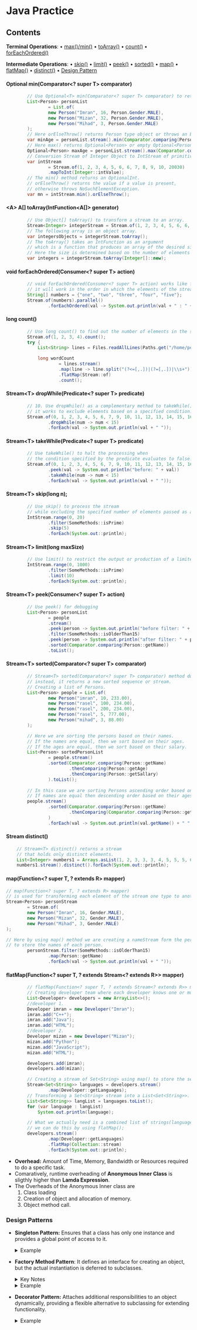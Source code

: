 # Java Practice
## Contents
**Terminal Operations**: • [max()/min()](#optionalt-mincomparator-super-t-comparator) • [toArray()](#a-a-toarrayintfunctiona-generator) • [count()](#long-count) • [forEachOrdered()](#void-foreachorderedconsumer-super-t-action)

**Intermediate Operations**: • [skip()](#streamt-skiplong-n-) • [limit()](#streamt-limitlong-maxsize) • [peek()](#streamt-peekconsumer-super-t-action) • [sorted()](#streamt-sortedcomparator-super-t-comparator) • [map()](#mapfunction-super-t--extends-r-mapper) • [flatMap()](#flatmapfunction-super-t--extends-stream-extends-r-mapper) • [distinct()](#streamt-distinct) • [Design Pattern](#design-patterns)

#### Optional<T> min(Comparator<? super T> comparator)
```java
        // Use Optional<T> min(Comparator<? super T> comparator) to return minimum value based on the Comparator.
        List<Person> personList
                = List.of(
                new Person("Imran", 16, Person.Gender.MALE),
                new Person("Mizan", 32, Person.Gender.MALE),
                new Person("Mihad", 3, Person.Gender.MALE)
        );
        // Here orElseThrow() returns Person type object or throws an Exception.
        var minAge = personList.stream().min(Comparator.comparing(Person::getAge)).orElseThrow();
        // Here max() returns Optional<Person> or empty Optional<Person>.
        Optional<Person> maxAge = personList.stream().max(Comparator.comparing(Person::getAge));
        // Conversion Stream of Integer Object to IntStream of primitive type.
        var intStream
                = Stream.of(1, 2, 3, 4, 5, 6, 6, 7, 8, 9, 10, 20030)
                .mapToInt(Integer::intValue);
        // The min() method returns an OptionalInt.
        // orElseThrow() returns the value if a value is present,
        // otherwise throws NoSuchElementException.
        var mn = intStream.min().orElseThrow();
```
#### <A\> A[] toArray(IntFunction<A[]> generator)
```java
        // Use Object[] toArray() to transform a stream to an array.
        Stream<Integer> integerStream = Stream.of(1, 2, 3, 4, 5, 6, 6, 7, 8, 9, 10, 20030);
        // The following array is an object array.
        var integersObjects = integerStream.toArray();
        // The toArray() takes an IntFunction as an argument
        // which is a function that produces an array of the desired size.
        // Here the size is determined based on the number of elements in the stream.
        var integers = integerStream.toArray(Integer[]::new);
```
#### void forEachOrdered(Consumer<? super T> action)
```java
        // void forEachOrdered(Consumer<? super T> action) works like forEach() but it is guarantee that
        // it will work in the order in which the elements of the stream is present.
        String[] numbers = {"one", "two", "three", "four", "five"};
        Stream.of(numbers).parallel()
                .forEachOrdered(val -> System.out.println(val + " : " + Thread.currentThread()));
```
#### long count()
```java
        // Use long count() to find out the number of elements in the stream.
        Stream.of(1, 2, 3, 4).count();
        try {
            List<String> lines = Files.readAllLines(Paths.get("/home/peripatetic/Practice/OOP/Text.txt"));

            long wordCount
                    = lines.stream()
                    .map(line -> line.split("(?<=[,.])|(?=[,.])|\\s+"))
                    .flatMap(Stream::of)
                    .count();
```
#### Stream<T\> dropWhile(Predicate<? super T> predicate)
```java
        // 10. Use dropWhile() as a complementary method to takeWhile(); 
        // it works to exclude elements based on a specified condition.
        Stream.of(0, 1, 2, 3, 4, 5, 6, 7, 9, 10, 11, 12, 13, 14, 15, 16, 17, 18, 19, 20)
                .dropWhile(num -> num < 15)
                .forEach(val -> System.out.println(val + " "));
```
#### Stream<T\> takeWhile(Predicate<? super T> predicate)
```java
        // Use takeWhile() to halt the processing when
        // the condition specified by the predicate evaluates to false.
        Stream.of(0, 1, 2, 3, 4, 5, 6, 7, 9, 10, 11, 12, 13, 14, 15, 16, 17, 18, 19, 20)
                .peek(val -> System.out.println("before: " + val))
                .takeWhile(num -> num < 15)
                .forEach(val -> System.out.println(val + " "));
```
#### Stream<T\> skip(long n); 
```java
        // Use skip() to process the stream 
        // while excluding the specified number of elements passed as an argument.
        IntStream.range(0, 20)
                .filter(SomeMethods::isPrime)
                .skip(5)
                .forEach(System.out::println);
```
#### Stream<T\> limit(long maxSize)
```java
        // Use limit() to restrict the output or production of a limited set of elements.
        IntStream.range(0, 1000)
                .filter(SomeMethods::isPrime)
                .limit(10)
                .forEach(System.out::println);
```
#### Stream<T\> peek(Consumer<? super T> action)
```java
        // Use peek() for debugging
        List<Person> personList
                = people
                .stream()
                .peek(person -> System.out.println("before filter: " + person.getAge() + " : " + person.getName()))
                .filter(SomeMethods::isOlderThan15)
                .peek(person -> System.out.println("after filter: " + person.getAge() + " : " + person.getName()))
                .sorted(Comparator.comparing(Person::getName))
                .toList();
```
#### Stream<T\> sorted(Comparator<? super T> comparator)
```java
        // Stream<T> sorted(Comparator<? super T> comparator) method does not modify the source;
        // instead, it returns a new sorted sequence or stream.
        // Creating a list of Persons.
        List<Person> people = List.of(
                new Person("imran", 10, 233.00),
                new Person("rasel", 100, 234.00),
                new Person("rasel", 200, 234.00),
                new Person("rasel", 5, 777.00),
                new Person("mihad", 3, 88.00)
        );

        // Here we are sorting the persons based on their names.
        // If the names are equal, then we sort based on their ages.
        // If the ages are equal, then we sort based on their salary.
        List<Person> sortedPersonList
                = people.stream()
                .sorted(Comparator.comparing(Person::getName)
                        .thenComparing(Person::getAge)
                        .thenComparing(Person::getSallary)
                ).toList();
        
        // In this case we are sorting Persons ascending order based on their names.
        // If names are equal then descending order based on their ages.
        people.stream()
                .sorted(Comparator.comparing(Person::getName)
                        .thenComparing(Comparator.comparing(Person::getAge).reversed())
                )
                .forEach(val -> System.out.println(val.getName() + " " + val.getAge()));
```
#### Stream<T> distinct()
```java
    // Stream<T> distinct() returns a stream 
    // that holds only distinct elements.
    List<Integer> numbers1 = Arrays.asList(1, 2, 3, 3, 3, 4, 5, 5, 5, 6, 9);
    numbers1.stream().distinct().forEach(System.out::println);
```
#### map(Function<? super T, ? extends R> mapper)
```java
// map(Function<? super T, ? extends R> mapper)
// is used for transforming each element of the stream one type to another.
Stream<Person> personStream
        = Stream.of(
        new Person("Imran", 16, Gender.MALE),
        new Person("Mizan", 32, Gender.MALE),
        new Person("Mihad", 3, Gender.MALE)
);

// Here by using map() method we are creating a nameStream form the personStream
// to store the names of each person.
        personStream.filter(SomeMethods::isOlderThan15)
                .map(Person::getName)
                .forEach(val -> System.out.println(val + " "));
```
#### flatMap(Function<? super T, ? extends Stream<? extends R>> mapper)
```java
        // flatMap(Function<? super T, ? extends Stream<? extends R>> mapper)
        // Creating developer team where each developer knows one or multiple languages.
        List<Developer> developers = new ArrayList<>();
        //developer 1.
        Developer imran = new Developer("Imran");
        imran.add("C++");
        imran.add("Java");
        imran.add("HTML");
        //developer 2.
        Developer mizan = new Developer("Mizan");
        mizan.add("Python");
        mizan.add("JavaScript");
        mizan.add("HTML");

        developers.add(imran);
        developers.add(mizan);

        // Creating a stream of Set<String> using map() to store the sets of languages known by the developers.
        Stream<Set<String>> languages = developers.stream()
                .map(Developer::getLanguages);
        // Transforming a Set<String> stream into a List<Set<String>>.
        List<Set<String>> langList = languages.toList();
        for (var language : langList)
            System.out.println(language);

        // What we actually need is a combined list of strings(languages) where all the strings are together.
        // we can do this by using flatMap();
        developers.stream()
                .map(Developer::getLanguages)
                .flatMap(Collection::stream)
                .forEach(System.out::println);
```
- **Overhead:** Amount of Time, Memory, Bandwidth or Resources required to do a specific task.
- Comaratively, runtime overheading of **Anonymous Inner Class** is sligthly higher than **Lamda Expression**.
- The Overheads of the Anonymous Inner class are
  1. Class loading
  2. Creation of object and allocation of memory.
  3. Object method call.
### Design Patterns
- **Singleton Pattern:** Ensures that a class has only one instance and provides a global point of access to it.
  <details>
    <summary>Example</summary>
  
    ```java
    public final class ConnectionPool {
    // This ConnectionPool class have only one instance
    // In the whole project.
    private static final ConnectionPool INSTANCE
            = new ConnectionPool();
    // Ensuring that none of other classes can't create
    // Instances directly.
    private ConnectionPool(){}

    // Only method by which we can get the instance
    // that created for the whole project.
    public static ConnectionPool getInstance() {
        return INSTANCE;
    }

    public DataSource getDataSource() {
        var dbProb = ResourceBundle.getBundle("db");

        var config = new HikariConfig();
        config.setJdbcUrl(dbProb.getString("db.url"));
        config.setUsername(dbProb.getString("db.user"));
        config.setPassword(dbProb.getString("db.password"));
        config.setDriverClassName(dbProb.getString("db.driver"));
        var maxPoolSize
                = dbProb.getString("db.max.connections");
        config.setMaximumPoolSize(Integer.parseInt(maxPoolSize));

        return new HikariDataSource(config);
        }
    }
    ```
  </details>

- **Factory Method Pattern**:  It defines an interface for creating an object, but the actual instantiation is deferred to subclasses.
  <details>
    <summary>Key Notes</summary>
  
    ```.md
  1. when should we use this pattern
   
    ```
  </details>
  <details>
    <summary>Example</summary>
  
    ```java
  // The Factory method relies heavily on interface
  // Product class served as an abstraction for different types of Documents
  interface Document {
    void open();
    void save();
  }
  // Product type of A
  class DocumentA implements Document {
    @Override
    void open() {
  
    }
    @Override
    void save() {
  
    }
  }
  // Product type of B
  class DocumentB implements Document {
    @Override
    void open() {
  
    }
    @Override
    void save() {
  
    }
  // We can add other ConcreteProducts similarly.
  // ......
  }
  
  // Creator is an abstract class with a factory method createDocument(), 
  // and some other method for some specific operations.
  // createProduct/createDocument is responsible for creating instances of the Product/Document interface.
  public abstract class DocumentCreator { 
    abstract Document createDocument();  
  } 
    ```
  </details>
- **Decorator Pattern:** Attaches additional responsibilities to an object dynamically, providing a flexible alternative to subclassing for extending functionality.
  <details>
    <summary>Example</summary>

    ```java
    public class DecoratorPattern {

    public static void main(String[] args) {
        // we can create different types of coffee
        // by combining constructors using the decorator pattern.
        var coffee = new VanillaAlmond(
                new SweetMilk(
                        new SaltedCaremelFudge(
                                new DarkCookieCrumb(
                                        new CoffeeBean()
                                )
                        )
                )
        );
        
        System.out.println(coffee.getIngredient());
    }
    @SafeVarargs
    public static Coffee getCoffeeWithExtras(Coffee coffee,
                                             Function<Coffee, Coffee>... ingregients) {
        Function<Coffee, Coffee> inital = kopi -> kopi;


        for (Function<Coffee, Coffee> ingredient : ingregients) {
            inital = inital.andThen(ingredient);
        }

        // we can write that in this way
        Function<Coffee, Coffee> reduced
                = Stream
                .of(ingregients)
                .reduce(
                        Function.identity(),
                        Function::andThen
                );


        return reduced.apply(coffee);
    }
    }

    @FunctionalInterface
    interface Coffee {
    // Method can add a property
    String getIngredient();
    }

    // Concrete class implementing Coffee
    class CoffeeBean implements Coffee {
    @Override
    public String getIngredient() {

        return "Coffee Bean";
    }
    }

    // Decorator class which have a reference of Coffee 
    abstract class CoffeeDecorator implements Coffee {
    private final Coffee coffee;

    // Initializing the coffee property.
    CoffeeDecorator(Coffee coffee) {
        this.coffee = coffee;
    }

    @Override
    public String getIngredient() {
        return coffee.getIngredient();
    }
    }

    // Concrete Decorator classes
    class SaltedCaremelFudge extends CoffeeDecorator {
    SaltedCaremelFudge(Coffee coffee) {
        super(coffee);
    }
    @Override
    public String getIngredient() {
        return super.getIngredient() + " SaltedCaramelFudge";
    }
    }

    class SweetMilk extends CoffeeDecorator {
    SweetMilk(Coffee coffee) {
        super(coffee);
    }
    @Override
    public String getIngredient() {
        return super.getIngredient() + " SweetMilk";
    }
    }

    class DarkCookieCrumb extends CoffeeDecorator {
    DarkCookieCrumb(Coffee coffee) {
        super(coffee);
    }
    @Override
    public String getIngredient() {
        return super.getIngredient() + " DarkCookieCrumb";
    }
    }

    class VanillaAlmond extends CoffeeDecorator {
    VanillaAlmond(Coffee coffee) {
        super(coffee);
    }
    @Override
    public String getIngredient() {
          return super.getIngredient() + " VanilaAlmond";
      }
    }
    ```
  </details>
